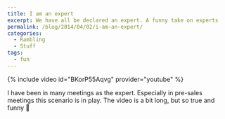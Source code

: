 ```yaml
---
title: I am an expert
excerpt: We have all be declared an expert. A funny take on experts
permalink: /blog/2014/04/02/i-am-an-expert/
categories:
  - Rambling
  - Stuff
tags:
  - fun
---
```


{% include video id="BKorP55Aqvg" provider="youtube" %}

I have been in many meetings as the expert. Especially in pre-sales meetings this scenario is in play. The video is a bit long, but so true and funny 🙂
